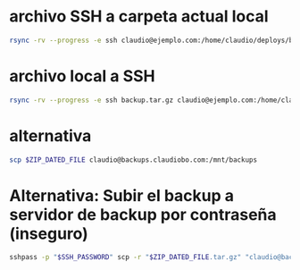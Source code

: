 # archivo SSH a carpeta actual local
```bash
rsync -rv --progress -e ssh claudio@ejemplo.com:/home/claudio/deploys/backup-media.tar.gz .
```

# archivo local a SSH
```bash
rsync -rv --progress -e ssh backup.tar.gz claudio@ejemplo.com:/home/claudio/
```

# alternativa
```bash
scp $ZIP_DATED_FILE claudio@backups.claudiobo.com:/mnt/backups
```

# Alternativa: Subir el backup a servidor de backup por contraseña (inseguro)
```bash
sshpass -p "$SSH_PASSWORD" scp -r "$ZIP_DATED_FILE.tar.gz" "claudio@backups.claudiobo.com:/mnt/backups"
```